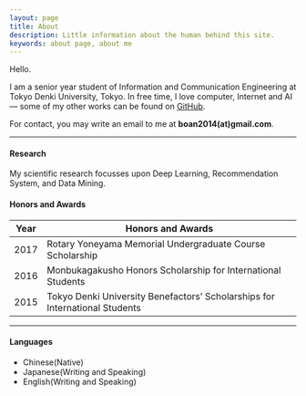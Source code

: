 ```yaml
---
layout: page
title: About
description: Little information about the human behind this site.
keywords: about page, about me
---
```


Hello.

I am a senior year student of Information and Communication Engineering at Tokyo Denki University, Tokyo. In free time, I love computer, Internet and AI ― some of my other works can be found on [GitHub](https://github.com/boan2014).

For contact, you may write an email to me at **boan2014(at)gmail.com**.

---

#### Research

My scientific research focusses upon Deep Learning, Recommendation System, and Data Mining. 

#### Honors and Awards

Year | Honors and Awards
-----|-------
2017 | Rotary Yoneyama Memorial Undergraduate Course Scholarship
2016 | Monbukagakusho Honors Scholarship for International Students
2015 | Tokyo Denki University Benefactors’ Scholarships for International Students

---

#### Languages
* Chinese(Native)
* Japanese(Writing and Speaking)
* English(Writing and Speaking)
